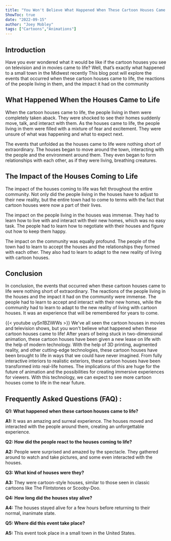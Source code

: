 ```yaml
---
title: "You Won't Believe What Happened When These Cartoon Houses Came to Life!"
ShowToc: true 
date: "2022-09-15"
author: "Joey Mobley" 
tags: ["Cartoons","Animations"]
---
```

## Introduction

Have you ever wondered what it would be like if the cartoon houses you see on television and in movies came to life? Well, that’s exactly what happened to a small town in the Midwest recently This blog post will explore the events that occurred when these cartoon houses came to life, the reactions of the people living in them, and the impact it had on the community 

## What Happened When the Houses Came to Life

When the cartoon houses came to life, the people living in them were completely taken aback. They were shocked to see their homes suddenly move, talk, and interact with them. As the houses came to life, the people living in them were filled with a mixture of fear and excitement. They were unsure of what was happening and what to expect next.

The events that unfolded as the houses came to life were nothing short of extraordinary. The houses began to move around the town, interacting with the people and the environment around them. They even began to form relationships with each other, as if they were living, breathing creatures. 

## The Impact of the Houses Coming to Life

The impact of the houses coming to life was felt throughout the entire community. Not only did the people living in the houses have to adjust to their new reality, but the entire town had to come to terms with the fact that cartoon houses were now a part of their lives. 

The impact on the people living in the houses was immense. They had to learn how to live with and interact with their new homes, which was no easy task. The people had to learn how to negotiate with their houses and figure out how to keep them happy. 

The impact on the community was equally profound. The people of the town had to learn to accept the houses and the relationships they formed with each other. They also had to learn to adapt to the new reality of living with cartoon houses. 

## Conclusion

In conclusion, the events that occurred when these cartoon houses came to life were nothing short of extraordinary. The reactions of the people living in the houses and the impact it had on the community were immense. The people had to learn to accept and interact with their new homes, while the community had to learn to adapt to the new reality of living with cartoon houses. It was an experience that will be remembered for years to come.

{{< youtube uySn1BZiWWs >}} 
We've all seen the cartoon houses in movies and television shows, but you won't believe what happened when these cartoon houses came to life! After years of being stuck in two-dimensional animation, these cartoon houses have been given a new lease on life with the help of modern technology. With the help of 3D printing, augmented reality, and other cutting-edge technologies, these cartoon houses have been brought to life in ways that we could have never imagined. From fully interactive interiors to realistic exteriors, these cartoon houses have been transformed into real-life homes. The implications of this are huge for the future of animation and the possibilities for creating immersive experiences for viewers. With this technology, we can expect to see more cartoon houses come to life in the near future.

## Frequently Asked Questions (FAQ) :
**Q1: What happened when these cartoon houses came to life?**

**A1:** It was an amazing and surreal experience. The houses moved and interacted with the people around them, creating an unforgettable experience.

**Q2: How did the people react to the houses coming to life?**

**A2:** People were surprised and amazed by the spectacle. They gathered around to watch and take pictures, and some even interacted with the houses.

**Q3: What kind of houses were they?**

**A3:** They were cartoon-style houses, similar to those seen in classic cartoons like The Flintstones or Scooby-Doo.

**Q4: How long did the houses stay alive?**

**A4:** The houses stayed alive for a few hours before returning to their normal, inanimate state.

**Q5: Where did this event take place?**

**A5:** This event took place in a small town in the United States.




